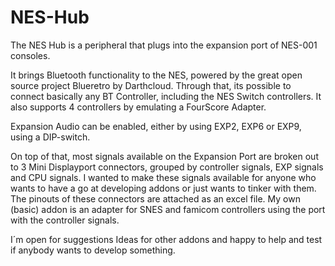 # NES-Hub

The NES Hub is a peripheral that plugs into the expansion port of NES-001 consoles.

It brings Bluetooth functionality to the NES, powered by the great open source project Blueretro by Darthcloud.
Through that, its possible to connect basically any BT Controller, including the NES Switch controllers. It also supports 4 controllers by emulating a FourScore Adapter.

Expansion Audio can be enabled, either by using EXP2, EXP6 or EXP9, using a DIP-switch.

On top of that, most signals available on the Expansion Port are broken out to 3 Mini Displayport connectors, grouped by controller signals, EXP signals and CPU signals. I wanted to make these signals available for anyone who wants to have a go at developing addons or just wants to tinker with them.
The pinouts of these connectors are attached as an excel file.
My own (basic) addon is an adapter for SNES and famicom controllers using the port with the controller signals.

I´m open for suggestions Ideas for other addons and happy to help and test if anybody wants to develop something.
